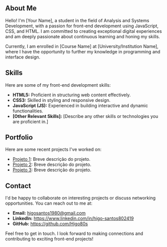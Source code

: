 ## About Me

Hello! I'm [Your Name], a student in the field of Analysis and Systems Development, with a passion for front-end development using JavaScript, CSS, and HTML. I am committed to creating exceptional digital experiences and am deeply passionate about continuous learning and honing my skills.

Currently, I am enrolled in [Course Name] at [University/Institution Name], where I have the opportunity to further my knowledge in programming and interface design.

## Skills

Here are some of my front-end development skills:

- **HTML5:** Proficient in structuring web content effectively.
- **CSS3:** Skilled in styling and responsive design.
- **JavaScript (JS):** Experienced in building interactive and dynamic functionalities.
- **[Other Relevant Skills]:** [Describe any other skills or technologies you are proficient in.]

## Portfolio

Here are some recent projects I've worked on:

- [Projeto 1](link): Breve descrição do projeto.
- [Projeto 2](link): Breve descrição do projeto.
- [Projeto 3](link): Breve descrição do projeto.

## Contact

I'd be happy to collaborate on interesting projects or discuss networking opportunities. You can reach out to me at:

- **Email:** higosantos1980@gmail.com
- **LinkedIn:** https://www.linkedin.com/in/higo-santos802419 
- **GitHub:** https://github.com/Higo80s

Feel free to get in touch. I look forward to making connections and contributing to exciting front-end projects!

